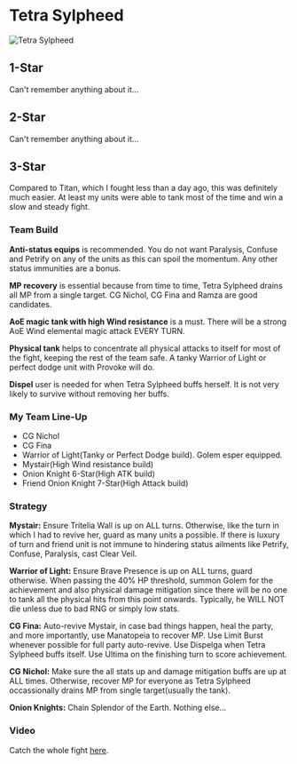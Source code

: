# Tetra Sylpheed
![Tetra Sylpheed](https://exvius.gamepedia.com/media/exvius.gamepedia.com/9/96/Esper-Tetra_Sylphid-2.png)

## 1-Star
Can't remember anything about it...

## 2-Star
Can't remember anything about it...

## 3-Star
Compared to Titan, which I fought less than a day ago, this was definitely much easier. At least my units were able to tank most of the time and win a slow and steady fight.

### Team Build
**Anti-status equips** is recommended. You do not want Paralysis, Confuse and Petrify on any of the units as this can spoil the momentum. Any other status immunities are a bonus.  

**MP recovery** is essential because from time to time, Tetra Sylpheed drains all MP from a single target. CG Nichol, CG Fina and Ramza are good candidates.  

**AoE magic tank with high Wind resistance** is a must. There will be a strong AoE Wind elemental magic attack EVERY TURN.  

**Physical tank** helps to concentrate all physical attacks to itself for most of the fight, keeping the rest of the team safe. A tanky Warrior of Light or perfect dodge unit with Provoke will do.  

**Dispel** user is needed for when Tetra Sylpheed buffs herself. It is not very likely to survive without removing her buffs.

### My Team Line-Up
* CG Nichol
* CG Fina
* Warrior of Light(Tanky or Perfect Dodge build). Golem esper equipped.
* Mystair(High Wind resistance build)
* Onion Knight 6-Star(High ATK build)
* Friend Onion Knight 7-Star(High Attack build)

### Strategy
**Mystair:** Ensure Tritelia Wall is up on ALL turns. Otherwise, like the turn in which I had to revive her, guard as many units a possible. If there is luxury of turn and friend unit is not immune to hindering status ailments like Petrify, Confuse, Paralysis, cast Clear Veil.  

**Warrior of Light:** Ensure Brave Presence is up on ALL turns, guard otherwise. When passing the 40% HP threshold, summon Golem for the achievement and also physical damage mitigation since there will be no one to tank all the physical hits from this point onwards. Typically, he WILL NOT die unless due to bad RNG or simply low stats.  

**CG Fina:** Auto-revive Mystair, in case bad things happen, heal the party, and more importantly, use Manatopeia to recover MP. Use Limit Burst whenever possible for full party auto-revive. Use Dispelga when Tetra Sylpheed buffs itself. Use Ultima on the finishing turn to score achievement.  

**CG Nichol:** Make sure the all stats up and damage mitigation buffs are up at ALL times. Otherwise, recover MP for everyone as Tetra Sylpheed occassionally drains MP from single target(usually the tank).  

**Onion Knights:** Chain Splendor of the Earth. Nothing else...

### Video
Catch the whole fight [here](https://www.youtube.com/watch?v=fLsBy4y3gW4&feature=youtu.be).